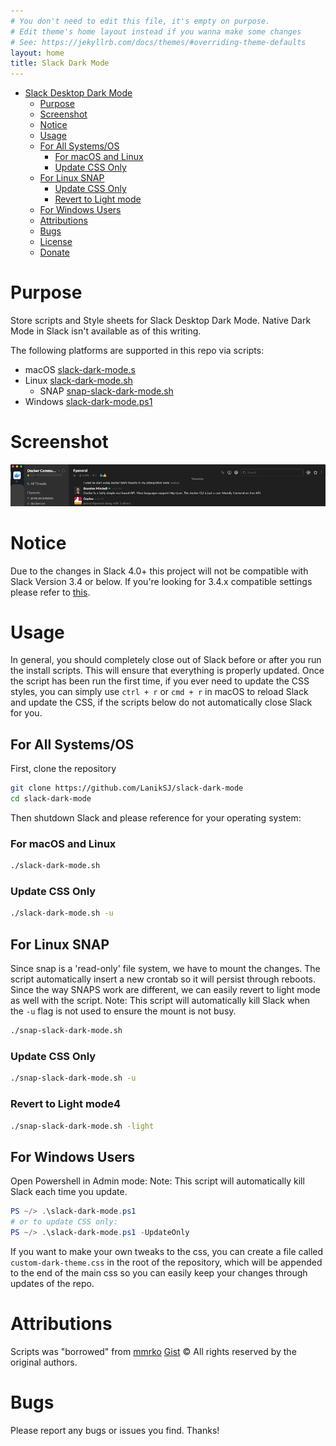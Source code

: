 ```yaml
---
# You don't need to edit this file, it's empty on purpose.
# Edit theme's home layout instead if you wanna make some changes
# See: https://jekyllrb.com/docs/themes/#overriding-theme-defaults
layout: home
title: Slack Dark Mode
---
```


-   [Slack Desktop Dark Mode](#slack-desktop-dark-mode)
    -   [Purpose](#purpose)
    -   [Screenshot](#screenshot)
    -   [Notice](#notice)
    -   [Usage](#usage)
    -   [For All Systems/OS](#for-all-systems-os)
        -   [For macOS and Linux](#for-macos-and-linux)
        -   [Update CSS Only](#update-css-only)
    -   [For Linux SNAP](#for-linux-snap)
        -   [Update CSS Only](#update-css-only-1)
        -   [Revert to Light mode](#revert-to-light-mode)
    -   [For Windows Users](#for-windows-users)
    -   [Attributions](#attributions)
    -   [Bugs](#bugs)
    -   [License](#license)
    -   [Donate](#donate)

# Purpose

Store scripts and Style sheets for Slack Desktop Dark Mode.
Native Dark Mode in Slack isn't available as of this writing.

The following platforms are supported in this repo via scripts:

-   macOS [slack-dark-mode.s](slack-dark-mode.s)
-   Linux [slack-dark-mode.sh](slack-dark-mode.sh)
    -   SNAP [snap-slack-dark-mode.sh](snap-slack-dark-mode.sh)
-   Windows [slack-dark-mode.ps1](slack-dark-mode.ps1)

# Screenshot

![Screenshot](https://github.com/LanikSJ/slack-dark-mode/raw/master/images/screenshot.png "Screenshot")

# Notice

Due to the changes in Slack 4.0+ this project will not be compatible with Slack Version 3.4 or below.
If you're looking for 3.4.x compatible settings please refer to [this](https://github.com/LanikSJ/slack-dark-mode/tree/466ff22d5b606b6d5b2edeff54f4cd7a3bafc39c).

# Usage

In general, you should completely close out of Slack before or after you run the install scripts. This will ensure that everything is properly updated. Once the script has been run the first time, if you ever need to update the CSS styles, you can simply use `ctrl + r` or `cmd + r` in macOS to reload Slack and update the CSS, if the scripts below do not automatically close Slack for you.

## For All Systems/OS

First, clone the repository

```bash
git clone https://github.com/LanikSJ/slack-dark-mode
cd slack-dark-mode
```

Then shutdown Slack and please reference for your operating system:

### For macOS and Linux

```bash
./slack-dark-mode.sh
```

### Update CSS Only

```bash
./slack-dark-mode.sh -u
```

## For Linux SNAP

Since snap is a 'read-only' file system, we have to mount the changes.
The script automatically insert a new crontab so it will persist through reboots.
Since the way SNAPS work are different, we can easily revert to light mode as well with the script.
Note: This script will automatically kill Slack when the `-u` flag is not used to ensure the mount is not busy.

```bash
./snap-slack-dark-mode.sh
```

### Update CSS Only

```bash
./snap-slack-dark-mode.sh -u
```

### Revert to Light mode4

```bash
./snap-slack-dark-mode.sh -light
```

## For Windows Users

Open Powershell in Admin mode:
Note: This script will automatically kill Slack each time you update.

```powershell
PS ~/> .\slack-dark-mode.ps1
# or to update CSS only:
PS ~/> .\slack-dark-mode.ps1 -UpdateOnly
```

If you want to make your own tweaks to the css, you can create a file called `custom-dark-theme.css` in the root of the repository, which will be appended to the end of the main css so you can easily keep your changes through updates of the repo.

# Attributions

Scripts was "borrowed" from [mmrko](https://gist.github.com/mmrko) [Gist](https://gist.github.com/mmrko/9b0e65f6bcc1fca57089c32c2228aa39)
©️ All rights reserved by the original authors.

# Bugs

Please report any bugs or issues you find. Thanks!
